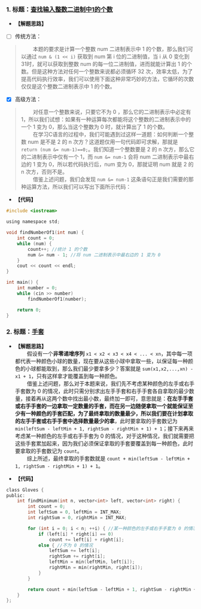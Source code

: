 ### 1. 标题：[查找输入整数二进制中1的个数](https://www.nowcoder.com/practice/1b46eb4cf3fa49b9965ac3c2c1caf5ad?tpId=37&&tqId=21285&rp=1&ru=/activity/oj&qru=/ta/huawei/question-ranking)
- **【解题思路】**<br>
- [ ] 传统方法：<br>

> &#160; &#160; &#160; &#160; 本题的要求是计算一个整数 num 二进制表示中 1 的个数，那么我们可以通过 `num & (1 << i)` 获取到 num 第 i 位的二进制值，当 i 从 0 变化到 31时，就可以获取到整数 num 的每一位二进制值，进而就能计算出 1 的个数。但是这种方法对任何一个整数来说都必须循环 32 次，效率太低，为了提高代码执行效率，我们可以使用下面这种非常巧妙的方法，它循环的次数仅仅是这个整数二进制表示中 1 的个数。<br>

- [x] 高级方法：<br>

> &#160; &#160; &#160; &#160; 对任意一个整数来说，只要它不为 0 ，那么它的二进制表示中必定有 1，所以我们试想：如果有一种运算每次都能将这个整数的二进制表示中的一个 1 变为 0，那么当这个整数为 0 时，就计算出了 1 的个数。<br>
> &#160; &#160; &#160; &#160; 在学习C语言的过程中，我们可能遇到过这样一道题：如何判断一个整数 num 是不是 2 的 n 次方？这道题仅用一句代码即可求解，那就是 `return (num &= num-1)==0;`。我们知道一个整数要是 2 的 n 次方，那么它的二进制表示中仅有一个 1，而 `num &= num-1` 会将 num 二进制表示中最右边的 1 变为 0，所以若代码执行后，num 变为 0，那就证明 num 就是 2 的 n 次方，否则不是。<br>
> &#160; &#160; &#160; &#160; 借鉴上述问题，我们会发现 `num &= num-1` 这条语句正是我们需要的那种运算方法，所以我们可以写出下面所示代码：<br>

- **【代码】**
```c ++
#include <iostream>

using namespace std;

void findNumberOf1(int num) {
	int count = 0;
	while (num) {
		count++; //统计 1 的个数
		num &= num - 1; //将 num 二进制表示中最右边的 1 变为 0
	}
	cout << count << endl;
}

int main() {
	int number = 0;
	while (cin >> number)
		findNumberOf1(number);

	return 0;
}
```

### 2. 标题：[手套](https://www.nowcoder.com/practice/365d5722fff640a0b6684391153e58d8?tpId=49&&tqId=29337&rp=1&ru=/activity/oj&qru=/ta/2016test/question-ranking)
- **【解题思路】**<br>
&#160; &#160; &#160; &#160; 假设有一个**非零递增序列** `x1 < x2 < x3 < x4 < ... < xn`，其中每一项都代表一种颜色小球的数量，现在要从这些小球中拿取一些，以保证每一种颜色的小球都能取到，那么我们最少要拿多少？答案就是 `sum(x1,x2,...,xn) - x1 + 1`，只有这样拿才能覆盖到每一种颜色。<br>
&#160; &#160; &#160; &#160; 借鉴上述问题，那么对于本题来说，我们先不考虑某种颜色的左手或右手手套数为 0 的情况，此时只需分别求出左手手套和右手手套各自拿取的最少数量，接着再从这两个数中找出最小数，最终加一即可，意思就是：**在左手手套或右手手套的一边拿取一定数量的手套，而在另一边随便拿取一个就能保证至少有一种颜色的手套匹配，为了最终拿取的数量最少，所以我们要在计划拿取的左手手套或右手手套中选择数量最少的拿**，此时要拿取的手套数记为 `min(leftSum - leftMin + 1, rightSum - rightMin + 1) + 1`；接下来再来考虑某一种颜色的左手或右手手套为 0 的情况，对于这种情况，我们就需要把这些手套累加起来，因为我们必须保证拿取的手套要覆盖到每一种颜色，此时要拿取的手套数记为 `count`。<br>
&#160; &#160; &#160; &#160; 综上所述，最终拿取的手套数就是 `count + min(leftSum - leftMin + 1, rightSum - rightMin + 1) + 1`。<br>

- **【代码】**
```c ++
class Gloves {
public:
	int findMinimum(int n, vector<int> left, vector<int> right) {
		int count = 0;
		int leftSum = 0, leftMin = INT_MAX;
		int rightSum = 0, rightMin = INT_MAX;

		for (int i = 0; i < n; ++i) { //某一种颜色的左手或右手手套为 0 的情况
			if (left[i] * right[i] == 0)
				count += left[i] + right[i];
			else { //不为 0 的情况
				leftSum += left[i];
				rightSum += right[i];
				leftMin = min(leftMin, left[i]);
				rightMin = min(rightMin, right[i]);
			}
		}

		return count + min(leftSum - leftMin + 1, rightSum - rightMin + 1) + 1;
	}
};
```
